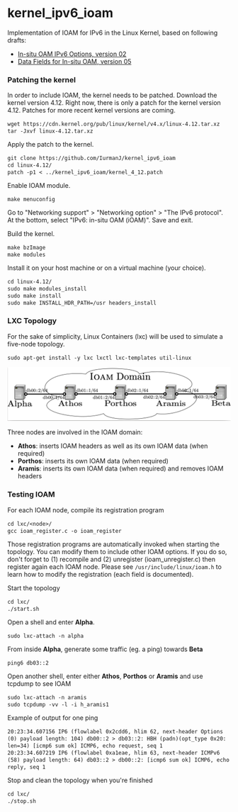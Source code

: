# kernel_ipv6_ioam

Implementation of IOAM for IPv6 in the Linux Kernel, based on following drafts:
- [In-situ OAM IPv6 Options, version 02](https://tools.ietf.org/html/draft-ioametal-ippm-6man-ioam-ipv6-options-02)
- [Data Fields for In-situ OAM, version 05](https://tools.ietf.org/html/draft-ietf-ippm-ioam-data-05)

### Patching the kernel

In order to include IOAM, the kernel needs to be patched. Download the kernel version 4.12. Right now, there is only a patch for the kernel version 4.12. Patches for more recent kernel versions are coming.
```
wget https://cdn.kernel.org/pub/linux/kernel/v4.x/linux-4.12.tar.xz
tar -Jxvf linux-4.12.tar.xz
``` 

Apply the patch to the kernel.
```
git clone https://github.com/IurmanJ/kernel_ipv6_ioam
cd linux-4.12/
patch -p1 < ../kernel_ipv6_ioam/kernel_4_12.patch
``` 

Enable IOAM module.
```
make menuconfig
``` 

Go to "Networking support" > "Networking option" > "The IPv6 protocol". At the bottom, select "IPv6: in-situ OAM (iOAM)". Save and exit.

Build the kernel.
```
make bzImage
make modules
``` 

Install it on your host machine or on a virtual machine (your choice).
```
cd linux-4.12/
sudo make modules_install
sudo make install
sudo make INSTALL_HDR_PATH=/usr headers_install
```

### LXC Topology

For the sake of simplicity, Linux Containers (lxc) will be used to simulate a five-node topology.
```
sudo apt-get install -y lxc lxctl lxc-templates util-linux
```

![Topology](./lxc/topology.png?raw=true "Topology")

Three nodes are involved in the IOAM domain:
- **Athos**: inserts IOAM headers as well as its own IOAM data (when required)
- **Porthos**: inserts its own IOAM data (when required)
- **Aramis**: inserts its own IOAM data (when required) and removes IOAM headers

### Testing IOAM

For each IOAM node, compile its registration program
```
cd lxc/<node>/
gcc ioam_register.c -o ioam_register
```

Those registration programs are automatically invoked when starting the topology. You can modify them to include other IOAM options. If you do so, don't forget to (1) recompile and (2) unregister (ioam_unregister.c) then register again each IOAM node. Please see `/usr/include/linux/ioam.h` to learn how to modify the registration (each field is documented).

Start the topology
```
cd lxc/
./start.sh
```

Open a shell and enter **Alpha**.
```
sudo lxc-attach -n alpha
```

From inside **Alpha**, generate some traffic (eg. a ping) towards **Beta**
```
ping6 db03::2
```

Open another shell, enter either **Athos**, **Porthos** or **Aramis** and use tcpdump to see IOAM
```
sudo lxc-attach -n aramis
sudo tcpdump -vv -l -i h_aramis1
```

Example of output for one ping
```
20:23:34.607156 IP6 (flowlabel 0x2cdd6, hlim 62, next-header Options (0) payload length: 104) db00::2 > db03::2: HBH (padn)(opt_type 0x20: len=34) [icmp6 sum ok] ICMP6, echo request, seq 1
20:23:34.607219 IP6 (flowlabel 0xa1eae, hlim 63, next-header ICMPv6 (58) payload length: 64) db03::2 > db00::2: [icmp6 sum ok] ICMP6, echo reply, seq 1
```

Stop and clean the topology when you're finished
```
cd lxc/
./stop.sh
```

